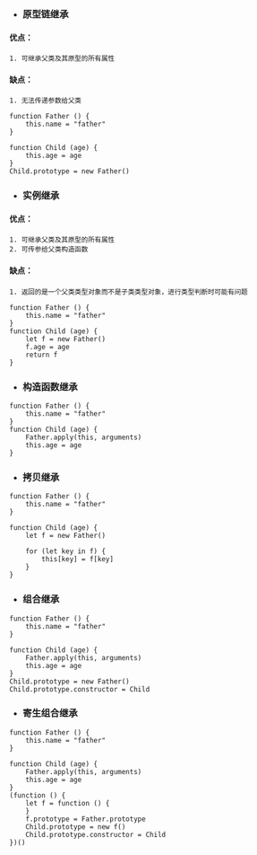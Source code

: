 - ### 原型链继承
#### 优点：
    1. 可继承父类及其原型的所有属性
#### 缺点：
    1. 无法传递参数给父类
```
function Father () {
    this.name = "father"
}

function Child (age) {
    this.age = age
}
Child.prototype = new Father()
```       


- ### 实例继承
#### 优点：
    1. 可继承父类及其原型的所有属性
    2. 可传参给父类构造函数
#### 缺点：
    1. 返回的是一个父类类型对象而不是子类类型对象，进行类型判断时可能有问题
```
function Father () {
    this.name = "father"
}
function Child (age) {
    let f = new Father()
    f.age = age
    return f
}
```

- ### 构造函数继承  
```
function Father () {
    this.name = "father"
}
function Child (age) {
    Father.apply(this, arguments)
    this.age = age
}
```

- ### 拷贝继承
```
function Father () {
    this.name = "father"
}

function Child (age) {
    let f = new Father()

    for (let key in f) {
        this[key] = f[key]
    }
}
```

- ### 组合继承
```
function Father () {
    this.name = "father"
}

function Child (age) {
    Father.apply(this, arguments)
    this.age = age
}
Child.prototype = new Father()
Child.prototype.constructor = Child
```

- ### 寄生组合继承
```
function Father () {
    this.name = "father"
}

function Child (age) {
    Father.apply(this, arguments)
    this.age = age
}
(function () {
    let f = function () {
    }
    f.prototype = Father.prototype
    Child.prototype = new f()
    Child.prototype.constructor = Child
})()
```
